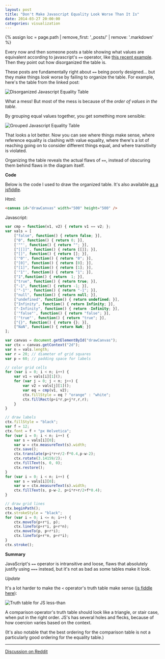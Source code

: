 ```yaml
---
layout: post
title: "Don't Make Javascript Equality Look Worse Than It Is"
date: 2014-03-27 20:00:00
categories: visualization
---
```


{% assign loc = page.path | remove_first: '_posts/' | remove: '.markdown' %}

Every now and then someone posts a table showing what values are equivalent according to javascript's `==` operator, like [this recent example](http://dorey.github.io/JavaScript-Equality-Table/). Then they point out how disorganized the table is.

These posts are fundamentally right about `==` being poorly designed... but they make things *look* worse by failing to organize the table. For example, here's the table from the linked post:

<img style="max-width:100%;" alt="Disorganized Javascript Equality Table" src="/assets/{{ loc }}/bad-table.png"/>

What a mess! But most of the mess is because of the *order of values in the table*.

By grouping equal values together, you get something more sensible:

<img style="max-width:100%;" alt="Grouped Javascript Equality Table" src="/assets/{{ loc }}/grouped-table.png"/>

That looks a lot better. Now you can see where things make sense, where reference equality is clashing with value equality, where there's a lot of reaching going on to consider different things equal, and where transitivity is violated.

Organizing the table reveals the actual flaws of `==`, instead of obscuring them behind flaws in the diagram itself.

**Code**

Below is the code I used to draw the organized table. It's also available [as a jsfiddle](http://jsfiddle.net/G943v/1/).

Html:

```html
<canvas id="drawCanvas" width="500" height="500" />
```

Javascript:

```javascript
var cmp = function(v1, v2) { return v1 == v2; };
var vals = [
    ["false", function() { return false; }], 
    ["0", function() { return 0; }],
    ['""', function() { return ""; }],
    ["[[]]", function() { return [[]]; }], 
    ["[]", function() { return []; }], 
    ['"0"', function() { return "0"; }], 
    ["[0]", function() { return [0]; }], 
    ["[1]", function() { return [1]; }],
    ['"1"', function() { return "1"; }],
    ["1",function() { return  1; }],
    ["true", function() { return true; }],
    ["-1", function() { return -1; }],
    ['"-1"', function() { return "-1"; }],
    ["null", function() { return null; }],
    ["undefined", function() { return undefined; }],
    ["Infinity", function() { return Infinity; }],
    ["-Infinity", function() { return -Infinity; }],
    ['"false"', function() { return "false"; }],
    ['"true"', function() { return "true"; }],
    ["{}", function() { return {}; }], 
    ["NaN", function() { return NaN; }]
];

var canvas = document.getElementById("drawCanvas");
var ctx = canvas.getContext("2d");
var n = vals.length;
var r = 20; // diameter of grid squares
var p = 60; // padding space for labels

// color grid cells
for (var i = 0; i < n; i++) {
    var v1 = vals[i][1]();
    for (var j = 0; j < n; j++) {
        var v2 = vals[j][1]();
        var eq = cmp(v1, v2);
        ctx.fillStyle = eq ? "orange" : "white";
        ctx.fillRect(p+i*r,p+j*r,r,r);
    }
}

// draw labels
ctx.fillStyle = "black";
var f = 12;
ctx.font = f + "px Helvetica";
for (var i = 0; i < n; i++) {
    var s = vals[i][0];
    var w = ctx.measureText(s).width;
    ctx.save();
    ctx.translate(p+i*r+r/2-f*0.4,p-w-2);
    ctx.rotate(3.14159/2);
    ctx.fillText(s, 0, 0);
    ctx.restore();
}
for (var i = 0; i < n; i++) {
    var s = vals[i][0];
    var w = ctx.measureText(s).width;
    ctx.fillText(s, p-w-2, p+i*r+r/2+f*0.4);
}

// draw grid lines
ctx.beginPath();
ctx.strokeStyle = "black";
for (var i = 0; i <= n; i++) {
    ctx.moveTo(p+r*i, p);
    ctx.lineTo(p+r*i, p+r*n);
    ctx.moveTo(p, p+r*i);
    ctx.lineTo(p+r*n, p+r*i);
}
ctx.stroke();
```

**Summary**

JavaScript's `==` operator is intransitive and loose, flaws that absolutely justify using `===` instead, but it's not as bad as some tables make it look.

*Update*

It's a lot harder to make the `<` operator's truth table make sense ([js fiddle here](http://jsfiddle.net/G943v/16/)):

<img style="max-width:100%;" alt="Truth table for JS less-than" src="/assets/{{ loc }}/less-than-table.png"/>

A comparison operator's truth table should look like a triangle, or stair case, when put in the right order. JS's has several holes and flecks, because of how coercion varies based on the context.

(It's also notable that the best ordering for the comparison table is not a particularly good ordering for the equality table.)

---

[Discussion on Reddit](http://www.reddit.com/r/programming/comments/21k92r/dont_make_javascript_equality_look_worse_than_it/)
